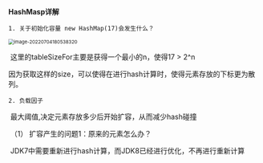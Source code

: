 **HashMasp详解**

``1. 关于初始化容量 new HashMap(17)会发生什么？``

<img src="C:\Users\tracy\AppData\Roaming\Typora\typora-user-images\image-20220704180538320.png" alt="image-20220704180538320" style="zoom: 67%;" />

​	这里的tableSizeFor主要是获得一个最小的n，使得17 > 2^n

​    因为获取这样的size，可以使得在进行hash计算时，使得元素存放的下标更为散列。



``2. 负载因子``

​	最大阈值,决定元素存放多少后开始扩容，从而减少hash碰撞

​	（1） 扩容产生的问题1：原来的元素怎么办？

​			JDK7中需要重新进行hash计算，而JDK8已经进行优化，不再进行重新计算